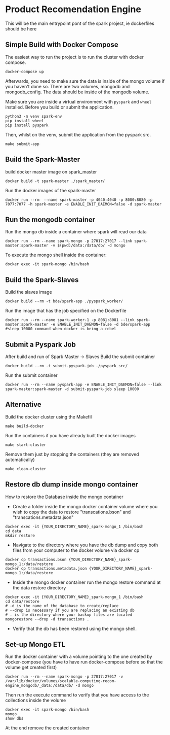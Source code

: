 # Product Recomendation Engine

This will be the main entrypoint pont of the spark project, ie dockerfiles should be here

## Simple Build with Docker Compose

The easiest way to run the project is to run the cluster with docker compose.

```
docker-compose up
```

Afterwards, you need to make sure the data is inside of the
mongo volume if you haven't done so. There are two volumes, mongodb and mongodb_config.
The data should be inside of the mongodb volume.

Make sure you are inside a virtual environment with `pyspark` and `wheel` installed. Before you build or submit the application.

```
python3 -m venv spark-env
pip install wheel
pip install pyspark
```

Then, whilst on the venv, submit the application from the pyspark src.

```
make submit-app
```

## Build the Spark-Master

build docker master image on spark_master

```
docker build -t spark-master ./spark_master/
```

Run the docker images of the spark-master

```
docker run --rm  --name spark-master -p 4040:4040 -p 8080:8080 -p 7077:7077 -h spark-master -e ENABLE_INIT_DAEMON=false -d spark-master

```

## Run the mongodb container

Run the mongo db inside a container where spark will read our data

```
docker run --rm --name spark-mongo -p 27017:27017 --link spark-master:spark-master -v $(pwd)/data:/data/db/ -d mongo
```

To execute the mongo shell inside the container:

```
docker exec -it spark-mongo /bin/bash
```

## Build the Spark-Slaves

Build the slaves image

```
docker build --rm -t bde/spark-app ./pyspark_worker/
```

Run the image that has the job specified on the Dockerfile

```
docker run --rm --name spark-worker-1 -p 8081:8081 --link spark-master:spark-master -e ENABLE_INIT_DAEMON=false -d bde/spark-app #sleep 10000 command when docker is being a rebel
```

## Submit a Pyspark Job

After build and run of Spark Master -> Slaves
Build the submit container

```
docker build --rm -t submit-pyspark-job ./pyspark_src/
```

Run the submit container

```
docker run --rm --name pyspark-app -e ENABLE_INIT_DAEMON=false --link spark-master:spark-master -d submit-pyspark-job sleep 10000

```

## Alternative

Build the docker cluster using the Makefil

```
make build-docker
```

Run the containers if you have already built the docker images

```
make start-cluster
```

Remove them just by stopping the containers (they are removed automatically)

```
make clean-cluster
```

## Restore db dump inside mongo container

How to restore the Database inside the mongo container

- Create a folder inside the mongo docker container volume where you wish to copy the data to restore "transcations.bson" and "transcations.metadata.json"

```
docker exec -it {YOUR_DIRECTORY_NAME}_spark-mongo_1 /bin/bash
cd data
mkdir restore
```

- Navigate to the directory where you have the db dump and copy both files from your computer to the docker volume via docker cp

```
docker cp transactions.bson {YOUR_DIRECTORY_NAME}_spark-mongo_1:/data/restore
docker cp transactions.metadata.json {YOUR_DIRECTORY_NAME}_spark-mongo_1:/data/restore
```

- Inside the mongo docker container run the mongo restore command at the data restore directory

```
docker exec -it {YOUR_DIRECTORY_NAME}_spark-mongo_1 /bin/bash
cd data/restore
# -d is the name of the database to create/replace
# --drop is necessary if you are replacing an existing db
# . is the directory where your backup files are located
mongorestore --drop -d transactions .
```

- Verify that the db has been restored using the mongo shell.

## Set-up Mongo ETL
Run the docker container with a volume pointing to the one created by docker-compose (you have to have run docker-compose before so that the volume get created first)
```
docker run --rm --name spark-mongo -p 27017:27017 -v /var/lib/docker/volumes/scalable-computing-recom-engine_mongodb/_data:/data/db/ -d mongo
``` 
Then run the execute command to verify that you have access to the collections inside the volume
```
docker exec -it spark-mongo /bin/bash
mongo
show dbs
```
At the end remove the created container